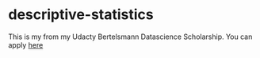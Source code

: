 # descriptive-statistics
This is my from my Udacty Bertelsmann Datascience Scholarship.
You can apply [here](https://www.udacity.com/bertelsmann-data-scholarships)
